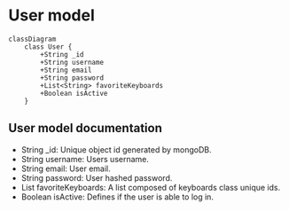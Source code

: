 # User model
```mermaid
classDiagram
    class User {
        +String _id  
        +String username
        +String email
        +String password
        +List<String> favoriteKeyboards
        +Boolean isActive
    }
```

## User model documentation 
* String _id: Unique object id generated by mongoDB.
* String username: Users username.
* String email: User email.
* String password: User hashed password.
* List<String> favoriteKeyboards: A list composed of keyboards class unique ids.
* Boolean isActive: Defines if the user is able to log in.

